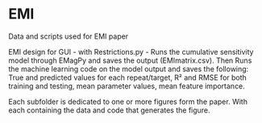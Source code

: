 # EMI
Data and scripts used for EMI paper


EMI design for GUI - with Restrictions.py - Runs the cumulative sensitivity model through EMagPy and saves the output (EMImatrix.csv). Then Runs the machine learning code on the model output and saves the following: True and predicted values for each repeat/target, R² and RMSE for both training and testing, mean parameter values, mean feature importance.

Each subfolder is dedicated to one or more figures form the paper. With each containing the data and code that generates the figure.

